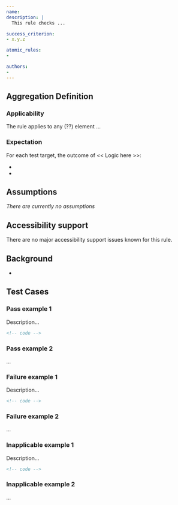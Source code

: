 ```yaml
---
name:
description: |
  This rule checks ...

success_criterion:
- x.y.z

atomic_rules:
- 

authors:
-
---
```


## Aggregation Definition

### Applicability

The rule applies to any (??) element ...

### Expectation

For each test target, the outcome of << Logic here >>:

- 
- 

## Assumptions

*There are currently no assumptions*

## Accessibility support

There are no major accessibility support issues known for this rule.

## Background

- 


## Test Cases

### Pass example 1

Description...

```html
<!-- code -->
```

### Pass example 2

...

### Failure example 1

Description...

```html
<!-- code -->
```

### Failure example 2

...

### Inapplicable example 1

Description...

```html
<!-- code -->
```

### Inapplicable example 2

...
